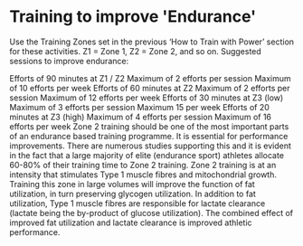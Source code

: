 # Training to improve 'Endurance'
Use the Training Zones set in the previous ‘How to Train with Power’ section for these activities. Z1 = Zone 1, Z2 = Zone 2, and so on. 
Suggested sessions to improve endurance:

Efforts of 90 minutes at Z1 / Z2
Maximum of 2 efforts per session
Maximum of 10 efforts per week
Efforts of 60 minutes at Z2
Maximum of 2 efforts per session
Maximum of 12 efforts per week
Efforts of 30 minutes at Z3 (low)
Maximum of 3 efforts per session
Maximum 15 per week
Efforts of 20 minutes at Z3 (high)
Maximum of 4 efforts per session
Maximum of 16 efforts per week
Zone 2 training should be one of the most important parts of an endurance based training programme. It is essential for performance improvements. There are numerous studies supporting this and it is evident in the fact that a large majority of elite (endurance sport) athletes allocate 60-80% of their training time to Zone 2 training. Zone 2 training is at an intensity that stimulates Type 1 muscle fibres and mitochondrial growth. Training this zone in large volumes will improve the function of fat utilization, in turn preserving glycogen utilization. In addition to fat utilization, Type 1 muscle fibres are responsible for lactate clearance (lactate being the by-product of glucose utilization).
The combined effect of improved fat utilization and lactate clearance is improved athletic performance.

